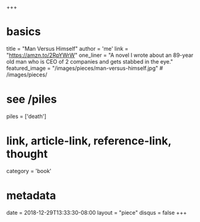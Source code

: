 +++
# basics
title     		 = "Man Versus Himself"
author    		 = 'me'
link      		 = "https://amzn.to/2RpYWrW"
one_liner 		 = "A novel I wrote about an 89-year old man who is CEO of 2 companies and gets stabbed in the eye."
featured_image = "/images/pieces/man-versus-himself.jpg" # /images/pieces/

# see /piles
piles     		 = ['death']

# link, article-link, reference-link, thought
category  		 = 'book' 

# metadata
date      		 = 2018-12-29T13:33:30-08:00
layout    		 = "piece"
disqus    		 = false
+++

